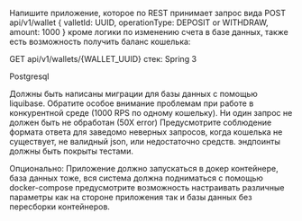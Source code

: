 Напишите приложение, которое по REST принимает запрос вида
POST api/v1/wallet
{
valletId: UUID,
operationType: DEPOSIT or WITHDRAW,
amount: 1000
}
кроме логики по изменению счета в базе данных, также есть возможность получить баланс кошелька:

GET api/v1/wallets/{WALLET_UUID}
стек: Spring 3

Postgresql

Должны быть написаны миграции для базы данных с помощью liquibase.
Обратите особое внимание проблемам при работе в конкурентной среде (1000 RPS по одному кошельку).
Ни один запрос не должен быть не обработан (50Х error) Предусмотрите соблюдение формата ответа для заведомо неверных запросов,
когда кошелька не существует, не валидный json, или недостаточно средств. эндпоинты должны быть покрыты тестами.

Опционально:
Приложение должно запускаться в докер контейнере, база данных тоже, вся система должна подниматься с помощью docker-compose
предусмотрите возможность настраивать различные параметры как на стороне приложения так и базы данных без пересборки контейнеров.
